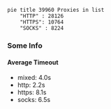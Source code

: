
```mermaid
pie title 39960 Proxies in list
    "HTTP" : 28126
    "HTTPS": 10764
    "SOCKS" : 8224
```

### Some Info
#### Average Timeout

- mixed: 4.0s
- http: 2.2s
- https: 8.1s
- socks: 6.5s